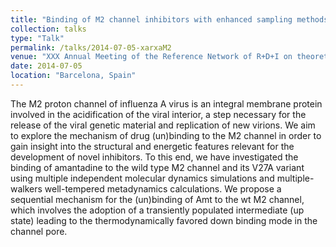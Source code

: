 ```yaml
---
title: "Binding of M2 channel inhibitors with enhanced sampling methods"
collection: talks
type: "Talk"
permalink: /talks/2014-07-05-xarxaM2
venue: "XXX Annual Meeting of the Reference Network of R+D+I on theoretical and Computational Chemistry"
date: 2014-07-05
location: "Barcelona, Spain"
---
```


The M2 proton channel of influenza A virus is an integral membrane protein involved in the acidification of the viral interior, a step necessary for the release of the viral genetic material and replication of new virions. We aim to explore the mechanism of drug (un)binding to the M2 channel in order to gain insight into the structural and energetic features relevant for the development of novel inhibitors. To this end, we have investigated the binding of amantadine to the wild type M2 channel and its V27A variant using multiple independent molecular dynamics simulations and multiple-walkers well-tempered metadynamics calculations. We propose a sequential mechanism for the (un)binding of Amt to the wt M2 channel, which involves the adoption of a transiently populated intermediate (up state) leading to the thermodynamically favored down binding mode in the channel pore. 
